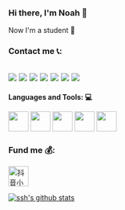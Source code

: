 ### Hi there, I'm Noah 👋

Now I'm a student 👦

### Contact me 📞:

## [![](https://cdn.jsdelivr.net/gh/noahcn/cdn/tg.ico)](https://t.me/c88868)  [![](https://cdn.jsdelivr.net/gh/noahcn/cdn/ins.ico)](https://www.instagram.com/noah_cit/)  [![](https://cdn.jsdelivr.net/gh/noahcn/cdn/e-mail.png)](mailto:c7777777@88.com)  [![](https://cdn.jsdelivr.net/gh/noahcn/cdn/twitter.ico)](https://twitter.com/China_JL_666)  [![](https://cdn.jsdelivr.net/gh/noahcn/cdn/fb.ico)](https://www.facebook.com/profile.php?id=100036451336422)  [![](https://cdn.jsdelivr.net/gh/noahcn/cdn/wb.ico)](https://weibo.com/u/5014247582)  [![](https://cdn.jsdelivr.net/gh/noahcn/cdn/zh.ico)](https://www.zhihu.com/people/cao-da-ren-32-21)

**Languages and Tools: 💻**  

<code><img height="40" src="https://cdn.jsdelivr.net/gh/noahcn/cdn@master/java.png"></code>
<code><img height="40" src="https://cdn.jsdelivr.net/gh/noahcn/cdn@master/Idea.png"></code>
<code><img height="40" src="https://cdn.jsdelivr.net/gh/noahcn/cdn@master/eclipse.png"></code>
<code><img height="40" src="https://cdn.jsdelivr.net/gh/noahcn/cdn@master/csharp.png"></code>
<code><img height="40" src="https://cdn.jsdelivr.net/gh/noahcn/cdn@master/Visual%20Studio.png"></code>

### Fund me 💰:

<img src="https://cdn.jsdelivr.net/gh/noahcn/cdn@master/QQ.png" width="40" height="40" alt="抖音小程序"/><br/>

[![ssh's github stats](https://github-readme-stats.vercel.app/api?username=noahcn)](https://github.com/noahcn)

